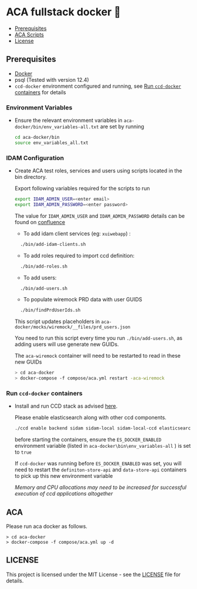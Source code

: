 # ACA fullstack docker :whale:

- [Prerequisites](#prerequisites)
- [ACA Scripts](#ACA)
- [License](#license)

## Prerequisites

- [Docker](https://www.docker.com)
- psql (Tested with version 12.4)
- `ccd-docker` environment configured and running,
see [Run `ccd-docker` containers](#Run-ccd-docker-containers) for details

### Environment Variables
- Ensure the relevant environment variables in `aca-docker/bin/env_variables-all.txt` are set by running 
    
    ```bash
    cd aca-docker/bin
    source env_variables_all.txt
  ```
    

### IDAM Configuration

- Create ACA test roles, services and users using scripts located in the bin directory.
    
    Export following variables required for the scripts to run
    ```bash
    export IDAM_ADMIN_USER=<enter email>
    export IDAM_ADMIN_PASSWORD=<enter password>
    ```
  
    The value for `IDAM_ADMIN_USER` and `IDAM_ADMIN_PASSWORD` details can be found on [confluence](https://tools.hmcts.net/confluence/x/eQP3P)

    - To add idam client services (eg: `xuiwebapp`) :

    ```bash
      ./bin/add-idam-clients.sh
    ```
    
    - To add roles required to import ccd definition:
    
    ```bash
      ./bin/add-roles.sh
    ```
    
    - To add users:
    
    ```bash
      ./bin/add-users.sh
    ```

    - To populate wiremock PRD data with user GUIDS
    
    ```bash
      ./bin/findPrdUserIds.sh
    ```
  
    This script updates placeholders in `aca-docker/mocks/wiremock/__files/prd_users.json`
        
    You need to run this script every time you run `./bin/add-users.sh`, as adding users will
    use generate new GUIDs.
    
    The `aca-wiremock` container will need to be restarted to read in these new GUIDs
    
    ```bash
    > cd aca-docker
    > docker-compose -f compose/aca.yml restart -aca-wiremock
    ```

### Run `ccd-docker` containers  
- Install and run CCD stack as advised [here](https://github.com/hmcts/ccd-docker).
  
    Please enable elasticsearch along with other ccd components.
      
    ```bash
    ./ccd enable backend sidam sidam-local sidam-local-ccd elasticsearch
    ```
  
    before starting the containers, ensure the `ES_DOCKER_ENABLED` environment variable 
    (listed in `aca-docker\bin\env_variables-all` ) is set to `true`
  
    If `ccd-docker` was running before `ES_DOCKER_ENABLED` was set, you will need to restart the 
    `definiton-store-api` and `data-store-api` containers to pick up this new environment variable
    
    *Memory and CPU allocations may need to be increased for successful execution of ccd applications altogether*

## ACA

Please run aca docker as follows. 
```
> cd aca-docker
> docker-compose -f compose/aca.yml up -d
```

## LICENSE

This project is licensed under the MIT License - see the [LICENSE](LICENSE.md) file for details.
